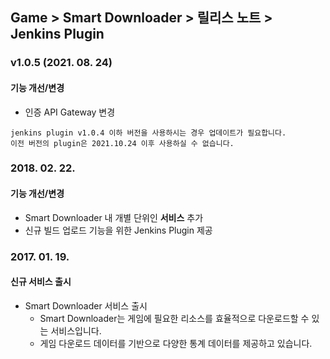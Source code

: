 ## Game > Smart Downloader > 릴리스 노트 > Jenkins Plugin

### v1.0.5 (2021. 08. 24)
#### 기능 개선/변경
* 인증 API Gateway 변경
```
jenkins plugin v1.0.4 이하 버전을 사용하시는 경우 업데이트가 필요합니다.
이전 버전의 plugin은 2021.10.24 이후 사용하실 수 없습니다.
```

### 2018. 02. 22.
#### 기능 개선/변경
* Smart Downloader 내 개별 단위인 <b>서비스</b> 추가
* 신규 빌드 업로드 기능을 위한 Jenkins Plugin 제공

### 2017. 01. 19.
#### 신규 서비스 출시
* Smart Downloader 서비스 출시
    * Smart Downloader는 게임에 필요한 리소스를 효율적으로 다운로드할 수 있는 서비스입니다.
    * 게임 다운로드 데이터를 기반으로 다양한 통계 데이터를 제공하고 있습니다.
